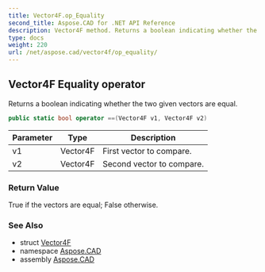 ```yaml
---
title: Vector4F.op_Equality
second_title: Aspose.CAD for .NET API Reference
description: Vector4F method. Returns a boolean indicating whether the two given vectors are equal
type: docs
weight: 220
url: /net/aspose.cad/vector4f/op_equality/
---
```

## Vector4F Equality operator

Returns a boolean indicating whether the two given vectors are equal.

```csharp
public static bool operator ==(Vector4F v1, Vector4F v2)
```

| Parameter | Type | Description |
| --- | --- | --- |
| v1 | Vector4F | First vector to compare. |
| v2 | Vector4F | Second vector to compare. |

### Return Value

True if the vectors are equal; False otherwise.

### See Also

* struct [Vector4F](../)
* namespace [Aspose.CAD](../../../aspose.cad/)
* assembly [Aspose.CAD](../../../)


